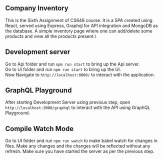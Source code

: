 ## Company Inventory 
This is the Sixth Assignment of CS648 course. It is a SPA created using React, served using Express, Graphql for API integration and MongoDB as the database. A simple inventory page where one can add/delete some products and view all the products present.\

## Development server
Go to Api folder and run `npm run start` to bring up the Api server.\
Go to Ui folder and run `npm run start` to bring up the UI.\
Now Navigate to `http://localhost:8000/` to interact with the application.

## GraphQL Playground
After starting Development Server using previous step, open `http://localhost:3000/graphql` to interact with the API using GraphQL Playground.

## Compile Watch Mode
Go to UI folder and run `npm run watch` to make babel watch for changes in files. Make any changes and the changes will be reflected without any refresh. Make sure you have started the server as per the previous step.

